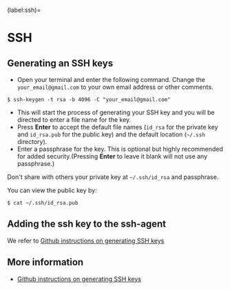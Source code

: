 (label:ssh)=
# SSH

## Generating an SSH keys 

- Open your terminal and enter the following command. Change the `your_email@gmail.com`
  to your own email address or other comments.
```
$ ssh-keygen -t rsa -b 4096 -C "your_email@gmail.com"
```
- This will start the process of generating your SSH key and you will be directed to enter a file name for the key.   
- Press **Enter** to accept the default file names (`id_rsa` for the private key and 
  `id_rsa.pub` for the public key) and the default location (`~/.ssh` directory).  
- Enter a passphrase for the key. This is optional but highly recommended for added 
  security.(Pressing **Enter** to leave it blank will not use any passphrase.)

Don't share with others your private key at `~/.ssh/id_rsa` and passphrase.

You can view the public key by:
```
$ cat ~/.ssh/id_rsa.pub
```

## Adding the ssh key to the ssh-agent
We refer to [Github instructions on generating SSH keys](https://docs.github.com/en/authentication/connecting-to-github-with-ssh/generating-a-new-ssh-key-and-adding-it-to-the-ssh-agent#adding-your-ssh-key-to-the-ssh-agent)
## More information

- [Github instructions on generating SSH keys](https://docs.github.com/en/authentication/connecting-to-github-with-ssh/generating-a-new-ssh-key-and-adding-it-to-the-ssh-agent)
